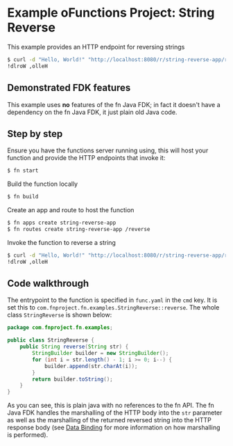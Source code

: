 # Example oFunctions Project: String Reverse

This example provides an HTTP endpoint for reversing strings

```bash
$ curl -d "Hello, World!" "http://localhost:8080/r/string-reverse-app/reverse"
!dlroW ,olleH
```


## Demonstrated FDK features

This example uses **no** features of the fn Java FDK; in fact it doesn't have
a dependency on the fn Java FDK, it just plain old Java code.

## Step by step

Ensure you have the functions server running using, this will host your
function and provide the HTTP endpoints that invoke it:

```bash
$ fn start
```

Build the function locally

```bash
$ fn build
```

Create an app and route to host the function

```bash
$ fn apps create string-reverse-app
$ fn routes create string-reverse-app /reverse
```

Invoke the function to reverse a string

```bash
$ curl -d "Hello, World!" "http://localhost:8080/r/string-reverse-app/reverse"
!dlroW ,olleH
```


## Code walkthrough

The entrypoint to the function is specified in `func.yaml` in the `cmd` key.
It is set this to `com.fnproject.fn.examples.StringReverse::reverse`. The whole class
`StringReverse` is shown below:


```java
package com.fnproject.fn.examples;

public class StringReverse {
    public String reverse(String str) {
        StringBuilder builder = new StringBuilder();
        for (int i = str.length() - 1; i >= 0; i--) {
            builder.append(str.charAt(i));
        }
        return builder.toString();
    }
}
```

As you can see, this is plain java with no references to the fn API. The
fn Java FDK handles the marshalling of the HTTP body into the `str`
parameter as well as the marshalling of the returned reversed string into the HTTP
response body (see [Data Binding](/docs/DataBinding.md) for more
information on how marshalling is performed).


